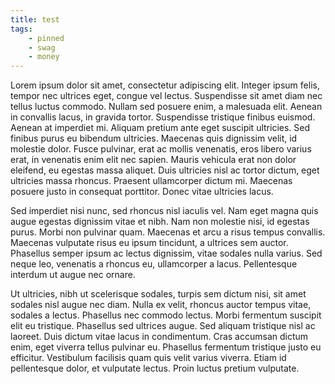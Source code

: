 ```yaml
---
title: test
tags:
    - pinned
    - swag
    - money
---
```


Lorem ipsum dolor sit amet, consectetur adipiscing elit. Integer ipsum felis, tempor nec ultrices eget, congue vel lectus. Suspendisse sit amet diam nec tellus luctus commodo. Nullam sed posuere enim, a malesuada elit. Aenean in convallis lacus, in gravida tortor. Suspendisse tristique finibus euismod. Aenean at imperdiet mi. Aliquam pretium ante eget suscipit ultricies. Sed finibus purus eu bibendum ultricies. Maecenas quis dignissim velit, id molestie dolor. Fusce pulvinar, erat ac mollis venenatis, eros libero varius erat, in venenatis enim elit nec sapien. Mauris vehicula erat non dolor eleifend, eu egestas massa aliquet. Duis ultricies nisl ac tortor dictum, eget ultricies massa rhoncus. Praesent ullamcorper dictum mi. Maecenas posuere justo in consequat porttitor. Donec vitae ultricies lacus.

Sed imperdiet nisi nunc, sed rhoncus nisl iaculis vel. Nam eget magna quis augue egestas dignissim vitae et nibh. Nam non molestie nisi, id egestas purus. Morbi non pulvinar quam. Maecenas et arcu a risus tempus convallis. Maecenas vulputate risus eu ipsum tincidunt, a ultrices sem auctor. Phasellus semper ipsum ac lectus dignissim, vitae sodales nulla varius. Sed neque leo, venenatis a rhoncus eu, ullamcorper a lacus. Pellentesque interdum ut augue nec ornare.

Ut ultricies, nibh ut scelerisque sodales, turpis sem dictum nisi, sit amet sodales nisl augue nec diam. Nulla ex velit, rhoncus auctor tempus vitae, sodales a lectus. Phasellus nec commodo lectus. Morbi fermentum suscipit elit eu tristique. Phasellus sed ultrices augue. Sed aliquam tristique nisl ac laoreet. Duis dictum vitae lacus in condimentum. Cras accumsan dictum enim, eget viverra tellus pulvinar eu. Phasellus fermentum tristique justo eu efficitur. Vestibulum facilisis quam quis velit varius viverra. Etiam id pellentesque dolor, et vulputate lectus. Proin luctus pretium vulputate.

